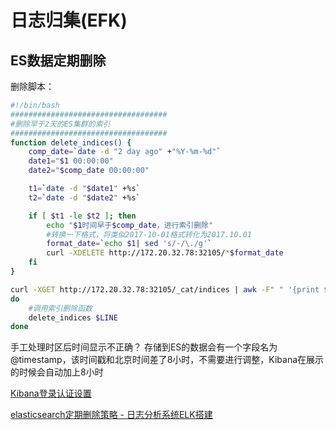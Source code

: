 # 日志归集(EFK)

## ES数据定期删除

删除脚本：

```sh
#!/bin/bash
###################################
#删除早于2天的ES集群的索引
###################################
function delete_indices() {
    comp_date=`date -d "2 day ago" +"%Y-%m-%d"`
    date1="$1 00:00:00"
    date2="$comp_date 00:00:00"

    t1=`date -d "$date1" +%s` 
    t2=`date -d "$date2" +%s` 

    if [ $t1 -le $t2 ]; then
        echo "$1时间早于$comp_date，进行索引删除"
        #转换一下格式，将类似2017-10-01格式转化为2017.10.01
        format_date=`echo $1| sed 's/-/\./g'`
        curl -XDELETE http://172.20.32.78:32105/*$format_date
    fi
}

curl -XGET http://172.20.32.78:32105/_cat/indices | awk -F" " '{print $3}' | awk -F"-" '{print $NF}' | egrep "[0-9]*\.[0-9]*\.[0-9]*" | sort | uniq  | sed 's/\./-/g' | while read LINE
do
    #调用索引删除函数
    delete_indices $LINE
done
```



手工处理时区后时间显示不正确？
存储到ES的数据会有一个字段名为@timestamp，该时间戳和北京时间差了8小时，不需要进行调整，Kibana在展示的时候会自动加上8小时

[Kibana登录认证设置](https://www.cnblogs.com/configure/p/7607302.html)


[elasticsearch定期删除策略 - 日志分析系统ELK搭建](https://blog.csdn.net/xuezhangjun0121/article/details/80913678)
